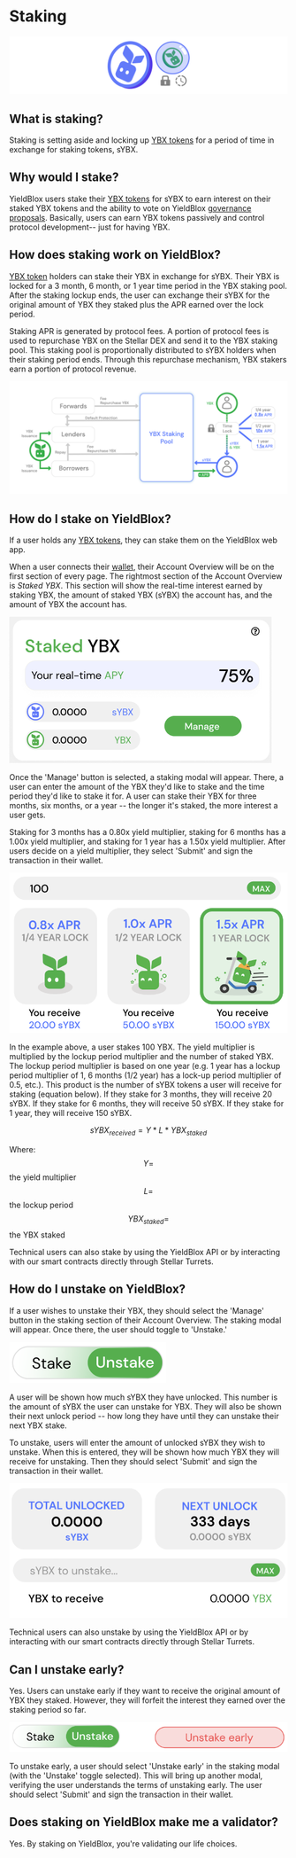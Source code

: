 # Staking

![](<../.gitbook/assets/staking header.svg>)

## What is staking?

Staking is setting aside and locking up [YBX tokens](ybx-tokens/) for a period of time in exchange for staking tokens, sYBX.

## Why would I stake?

YieldBlox users stake their [YBX tokens](ybx-tokens/) for sYBX to earn interest on their staked YBX tokens and the ability to vote on YieldBlox [governance proposals](governance.md). Basically, users can earn YBX tokens passively and control protocol development-- just for having YBX.

## How does staking work on YieldBlox?

[YBX token](ybx-tokens/) holders can stake their YBX in exchange for sYBX. Their YBX is locked for a 3 month, 6 month, or 1 year time period in the YBX staking pool. After the staking lockup ends, the user can exchange their sYBX for the original amount of YBX they staked plus the APR earned over the lock period.&#x20;

Staking APR is generated by protocol fees. A portion of protocol fees is used to repurchase YBX on the Stellar DEX and send it to the YBX staking pool. This staking pool is proportionally distributed to sYBX holders when their staking period ends. Through this repurchase mechanism, YBX stakers earn a portion of protocol revenue.

![](<../.gitbook/assets/staking (4).svg>)

## How do I stake on YieldBlox?

If a user holds any [YBX tokens](ybx-tokens/), they can stake them on the YieldBlox web app.

When a user connects their [wallet](general.md#what-do-i-need-to-use-yieldblox), their Account Overview will be on the first section of every page. The rightmost section of the Account Overview is _Staked YBX_. This section will show the real-time interest earned by staking YBX, the amount of staked YBX (sYBX) the account has, and the amount of YBX the account has.

![](<../.gitbook/assets/image (3).png>)

Once the 'Manage' button is selected, a staking modal will appear. There, a user can enter the amount of the YBX they'd like to stake and the time period they'd like to stake it for. A user can stake their YBX for three months, six months, or a year -- the longer it's staked, the more interest a user gets.&#x20;

Staking for 3 months has a 0.80x yield multiplier, staking for 6 months has a 1.00x yield multiplier, and staking for 1 year has a 1.50x yield multiplier. After users decide on a yield multiplier, they select 'Submit' and sign the transaction in their wallet.

![](<../.gitbook/assets/image (15).png>)

In the example above, a user stakes 100 YBX. The yield multiplier is multiplied by the lockup period multiplier and the number of staked YBX. The lockup period multiplier is based on one year (e.g. 1 year has a lockup period multiplier of 1, 6 months (1/2 year) has a lock-up period multiplier of 0.5, etc.). This product is the number of sYBX tokens a user will receive for staking (equation below). If they stake for 3 months, they will receive 20 sYBX. If they stake for 6 months, they will receive 50 sYBX. If they stake for 1 year, they will receive 150 sYBX.

$$
sYBX_{received} = Y * L * YBX_{staked}
$$

Where:\
$$Y=$$ the yield multiplier\
$$L=$$ the lockup period\
$$YBX_{staked} =$$ the YBX staked

Technical users can also stake by using the YieldBlox API or by interacting with our smart contracts directly through Stellar Turrets.

## How do I unstake on YieldBlox?

If a user wishes to unstake their YBX, they should select the 'Manage' button in the staking section of their Account Overview. The staking modal will appear. Once there, the user should toggle to 'Unstake.'

![](<../.gitbook/assets/image (9).png>)

A user will be shown how much sYBX they have unlocked. This number is the amount of sYBX the user can unstake for YBX. They will also be shown their next unlock period -- how long they have until they can unstake their next YBX stake.&#x20;

To unstake, users will enter the amount of unlocked sYBX they wish to unstake. When this is entered, they will be shown how much YBX they will receive for unstaking. Then they should select 'Submit' and sign the transaction in their wallet.

![](<../.gitbook/assets/image (10).png>)

Technical users can also unstake by using the YieldBlox API or by interacting with our smart contracts directly through Stellar Turrets.

## Can I unstake early?

Yes. Users can unstake early if they want to receive the original amount of YBX they staked. However, they will forfeit the interest they earned over the staking period so far.

![](<../.gitbook/assets/image (11).png>)

To unstake early, a user should select 'Unstake early' in the staking modal (with the 'Unstake' toggle selected). This will bring up another modal, verifying the user understands the terms of unstaking early. The user should select 'Submit' and sign the transaction in their wallet.

## Does staking on YieldBlox make me a validator?

Yes. By staking on YieldBlox, you're validating our life choices.&#x20;

